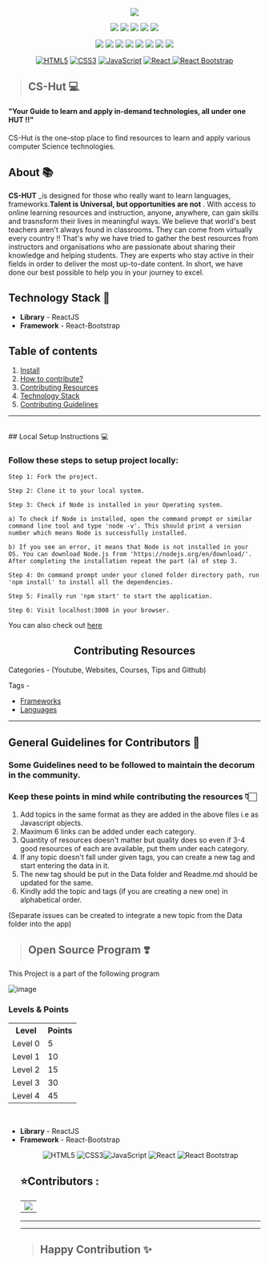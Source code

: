 <div align="center"> 

 
<a href="https://github.com/shriya030/CS-Hut"><img src="https://github.com/shriya030/CS-Hut/raw/master/src/HomePage/Images/logo.png"></a>

<a href="https://github.com/shriya030/CS-Hut"><img src="https://badges.frapsoft.com/os/v1/open-source.svg?v=103"></a>
<a href="https://github.com/shriya030/CS-Hut"><img src="https://img.shields.io/badge/Built%20by-developers%20%3C%2F%3E-0059b3"></a>
<a href="https://github.com/shriya030/CS-Hut"><img src="https://img.shields.io/static/v1.svg?label=Contributions&message=Welcome&color=yellow"></a>
<a href="https://github.com/shriya030/"><img src="https://img.shields.io/badge/Maintained%3F-yes-brightgreen.svg?v=103"></a>
<a href="https://github.com/shriya030/CS-Hut"><img src="https://img.shields.io/badge/PR's%3F-Welcomed-brightgreen.svg?v=103"></a>

<a href="https://github.com/shriya030/CS-Hut/watchers"><img src="https://img.shields.io/github/watchers/shriya030/CS-Hut?style=flat"></a> 
<a href="https://github.com/shriya030/CS-Hut/graphs/contributors"><img src="https://img.shields.io/github/contributors/shriya030/CS-Hut?color=brightgreen"></a>
<a href="https://github.com/shriya030/CS-Hut/stargazers"><img src="https://img.shields.io/github/stars/shriya030/CS-Hut?color=0059b3"></a>
<a href="https://github.com/shriya030/CS-Hut/network/members"><img src="https://img.shields.io/github/forks/shriya030/CS-Hut?color=yellow"></a>
<a href="https://github.com/shriya030/CS-Hut/issues"><img src="https://img.shields.io/github/issues/shriya030/CS-Hut?color=0059b3"></a>
<a href="https://github.com/shriya030/CS-Hut/issues?q=is%3Aissue+is%3Aclosed"><img src="https://img.shields.io/github/issues-closed-raw/shriya030/CS-Hut?color=yellow"></a>
<a href="https://github.com/shriya030/CS-Hut/pulls"><img src="https://img.shields.io/github/issues-pr/shriya030/CS-Hut?color=brightgreen"></a>
<a href="https://github.com/shriya030/CS-Hut/pulls?q=is%3Apr+is%3Aclosed"><img src="https://img.shields.io/github/issues-pr-closed-raw/shriya030/CS-Hut?color=0059b3"></a> 

<a href="https://github.com/topics/html5"><img alt="HTML5" src="https://img.shields.io/badge/html5%20-%23E34F26.svg?&style=for-the-badge&logo=html5&logoColor=white"/></a>
<a href="https://github.com/topics/css3"><img alt="CSS3" src="https://img.shields.io/badge/css3%20-%231572B6.svg?&style=for-the-badge&logo=css3&logoColor=white"/></a>
<a href="https://github.com/topics/javascript"><img alt="JavaScript" src="https://img.shields.io/badge/javascript%20-%23323330.svg?&style=for-the-badge&logo=javascript&logoColor=%23F7DF1E"/></a> 
<a href="https://github.com/topics/react"><img alt="React" src="https://img.shields.io/badge/react%20-%2320232a.svg?&style=for-the-badge&logo=react&logoColor=%2361DAFB"/> </a> 
<a href="https://github.com/topics/bootstrap"> <img alt="React Bootstrap" src="https://img.shields.io/badge/react bootstrap%20-%23563D7C.svg?&style=for-the-badge&logo=bootstrap&logoColor=white"/></a> 
</div>


>## CS-Hut 💻

<h4>"Your Guide to learn and apply in-demand technologies, all under one HUT !!"</h4>

CS-Hut is the one-stop place to find resources to learn and apply various computer Science technologies.

## About 📚
**CS-HUT** _is designed for those who really want to learn languages, frameworks.**Talent is Universal, but opportunities are not**
. With access to online learning resources and instruction, anyone, anywhere, can gain skills and trasnsform their lives in meaningful ways. We believe that world's best teachers aren't always found in classrooms. They can come from virtually every country !! That's why we have tried to gather the best resources from instructors and organisations who are passionate about sharing their knowledge and helping students. They are experts who stay active in their fields in order to deliver the most up-to-date content. In short, we have done our best possible to help you in your journey to excel.


<h2 id="technology-stack">Technology Stack 🚀</h2> 


- **Library** - ReactJS
- **Framework** - React-Bootstrap


<h2>Table of contents</h2>

1. [Install](https://github.com/shriya030/CS-Hut#install)
2. [How to contribute?](https://github.com/shriya030/CS-Hut/blob/master/contributing.md)
3. [Contributing Resources](#contributing-resources)
4. [Technology Stack](#technology-stack)
5. [Contributing Guidelines](https://github.com/shriya030/CS-Hut/blob/master/CODE_OF_CONDUCT.md)


<hr>
<br>
## Local Setup Instructions 💻

### Follow these steps to setup project locally:
```
Step 1: Fork the project.

Step 2: Clone it to your local system.

Step 3: Check if Node is installed in your Operating system.

a) To check if Node is installed, open the command prompt or similar command line tool and type 'node -v'. This should print a version number which means Node is successfully installed.

b) If you see an error, it means that Node is not installed in your OS. You can download Node.js from 'https://nodejs.org/en/download/'. After completing the installation repeat the part (a) of step 3.

Step 4: On command prompt under your cloned folder directory path, run 'npm install' to install all the dependencies.

Step 5: Finally run 'npm start' to start the application.

Step 6: Visit localhost:3000 in your browser.

```
You can also check out [here](start_app.md)


<h2 align="center" id="contributing-resources">Contributing Resources</h2>

Categories - (Youtube, Websites, Courses, Tips and Github)

Tags - 
- [Frameworks](src/Data/Frameworks.js)
- [Languages](src/Data/Languages.js)


<hr>

## General Guidelines for Contributors 🚧
### Some Guidelines need to be followed to maintain the decorum in the community.
### Keep these points in mind while contributing the resources 👇🏻

1. Add topics in the same format as they are added in the above files i.e as Javascript objects.
2. Maximum 6 links can be added under each category.
3. Quantity of resources doesn't matter but quality does so even if 3-4 good resources of each are available, put them under each category. 
4. If any topic doesn't fall under given tags, you can create a new tag and start entering the data in it.
5. The new tag should be put in the Data folder and Readme.md should be updated for the same.
6. Kindly add the topic and tags (if you are creating a new one) in alphabetical order. 

(Separate issues can be created to integrate a new topic from the Data folder into the app)


>## Open Source Program ❣️
 This Project is a part of the following program

![image](https://letsgrowmore.in/wp-content/uploads/2021/05/cropped-growmore-removebg-preview.png)

### Levels & Points

<table>
  <tr>
    <th>Level</th>
    <th>Points</th> 
  </tr>
  <tr>
    <td>Level 0</td>
    <td>5</td>
  </tr>
  <tr>
    <td>Level 1</td>
    <td>10</td>
  </tr>
  <tr>
    <td>Level 2</td>
    <td>15</td>
  </tr>
  <tr>
    <td>Level 3</td>
    <td>30</td>
  </tr>
  <tr>
    <td>Level 4</td>
    <td>45</td>
  </tr>
</table>
<br>

- **Library** - ReactJS
- **Framework** - React-Bootstrap
  <p align="center">
  <img alt="HTML5" src="https://img.shields.io/badge/html5%20-%23E34F26.svg?&style=for-the-badge&logo=html5&logoColor=white"/> <img alt="CSS3" src="https://img.shields.io/badge/css3%20-%231572B6.svg?&style=for-the-badge&logo=css3&logoColor=white"/><img alt="JavaScript" src="https://img.shields.io/badge/javascript%20-%23323330.svg?&style=for-the-badge&logo=javascript&logoColor=%23F7DF1E"/> <img alt="React" src="https://img.shields.io/badge/react%20-%2320232a.svg?&style=for-the-badge&logo=react&logoColor=%2361DAFB"/> <img alt="React Bootstrap" src="https://img.shields.io/badge/react bootstrap%20-%23563D7C.svg?&style=for-the-badge&logo=bootstrap&logoColor=white"/>
  ​                    
  <h2 > ⭐Contributors : </h2>
  <table>
  <tr>
  	<td>
   <a href="https://github.com/shriya030/CS-Hut/graphs/contributors">
  <img src="https://contrib.rocks/image?repo=shriya030/CS-Hut" />
</a>
  	</td>
  </tr>
  </table>
<hr>
<hr>


>## Happy Contribution ✨
